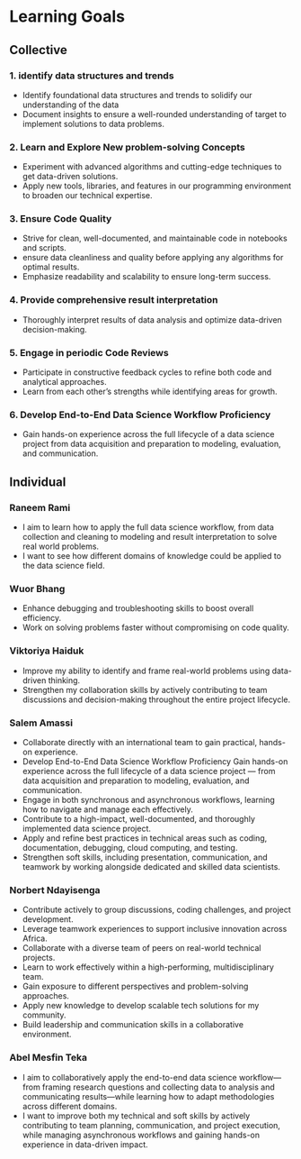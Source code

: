 # Learning Goals

## Collective

### 1. identify data structures and trends

* Identify foundational data structures and trends to solidify our understanding
of the data
* Document insights to ensure a well-rounded understanding of target
to implement solutions to data problems.

### 2. Learn and Explore New problem-solving Concepts

* Experiment with advanced algorithms and cutting-edge techniques to get
data-driven solutions.
* Apply new tools, libraries, and features in our programming environment  to
broaden our technical expertise.

### 3. Ensure Code Quality

* Strive for clean, well-documented, and maintainable code in notebooks and scripts.
* ensure data cleanliness and quality before applying any algorithms for
optimal results.
* Emphasize readability and scalability to ensure long-term success.

### 4. Provide comprehensive result interpretation

* Thoroughly interpret results of data analysis and optimize data-driven decision-making.

### 5.  Engage in periodic Code Reviews

* Participate in constructive feedback cycles to refine both code and
analytical approaches.
* Learn from each other’s strengths while identifying areas for growth.

### 6. Develop End-to-End Data Science Workflow Proficiency

* Gain hands-on experience across the full lifecycle of a data science
 project from data acquisition and preparation to modeling, evaluation, and communication.

## Individual

### Raneem Rami

* I aim to learn how to apply the full data science workflow,
from data collection and cleaning to modeling and result
interpretation to solve real world problems.
* I want to see how different domains of knowledge could be applied to
the data science field.  

### Wuor Bhang

* Enhance debugging and troubleshooting skills to boost overall efficiency.
* Work on solving problems faster without compromising on code quality.

### Viktoriya Haiduk

* Improve my ability to identify and frame real-world
problems using data-driven thinking.
* Strengthen my collaboration skills by actively contributing to team
discussions and decision-making throughout the entire project lifecycle.

### Salem Amassi

* Collaborate directly with an international team to gain practical, hands-on experience.
* Develop End-to-End Data Science Workflow Proficiency Gain hands-on experience
 across the full lifecycle of a data science project — from data
 acquisition and preparation to modeling, evaluation, and communication.
* Engage in both synchronous and asynchronous workflows, learning how to navigate
and manage each effectively.
* Contribute to a high-impact, well-documented, and thoroughly implemented data
science project.
* Apply and refine best practices in technical areas such as coding, documentation,
debugging, cloud computing, and testing.
* Strengthen soft skills, including presentation, communication,
and teamwork by working alongside dedicated and skilled data scientists.

### Norbert Ndayisenga

* Contribute actively to group discussions, coding challenges, and project development.
* Leverage teamwork experiences to support inclusive innovation across Africa.
* Collaborate with a diverse team of peers on real-world technical projects.
* Learn to work effectively within a high-performing, multidisciplinary team.
* Gain exposure to different perspectives and problem-solving approaches.
* Apply new knowledge to develop scalable tech solutions for my community.
* Build leadership and communication skills in a collaborative environment.

### Abel Mesfin Teka

* I aim to collaboratively apply the end-to-end data science
workflow—from framing research questions and collecting data
to analysis and communicating results—while learning how to adapt methodologies
across different domains.
* I want to improve both my technical and soft skills by actively
contributing to team planning, communication, and project execution,
while managing asynchronous workflows and gaining hands-on experience
in data-driven impact.
